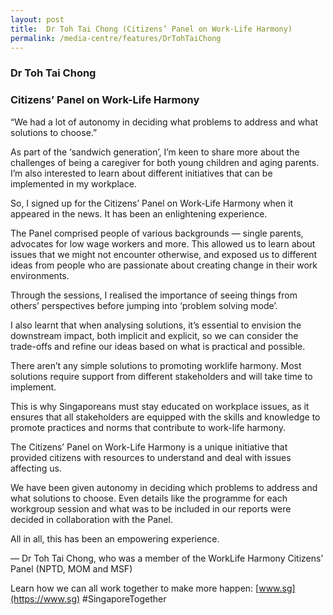 ```yaml
---
layout: post
title:  Dr Toh Tai Chong (Citizens’ Panel on Work-Life Harmony)
permalink: /media-centre/features/DrTohTaiChong
---
```


### Dr Toh Tai Chong 
### Citizens’ Panel on Work-Life Harmony 

“We had a lot of autonomy in deciding what problems to address and what solutions to choose.” 
 
As part of the ‘sandwich generation’, I’m keen to share more about the challenges of being a caregiver for both young children and aging parents. I’m also interested to learn about different initiatives that can be implemented in my workplace. 
 
So, I signed up for the Citizens’ Panel on Work-Life Harmony when it appeared in the news. It has been an enlightening experience. 
 
The Panel comprised people of various backgrounds — single parents, advocates for low wage workers and more. This allowed us to learn about issues that we might not encounter otherwise, and exposed us to different ideas from people who are passionate about creating change in their work environments. 

Through the sessions, I realised the importance of seeing things from others’ perspectives before jumping into ‘problem solving mode’. 
 
I also learnt that when analysing solutions, it’s essential to envision the downstream impact, both implicit and explicit, so we can consider the trade-offs and refine our ideas based on what is practical and possible. 
 
There aren’t any simple solutions to promoting worklife harmony. Most solutions require support from different stakeholders and will take time to implement. 
 
This is why Singaporeans must stay educated on workplace issues, as it ensures that all stakeholders are equipped with the skills and knowledge to promote practices and norms that contribute to work-life harmony. 
 
The Citizens’ Panel on Work-Life Harmony is a unique initiative that provided citizens with resources to understand and deal with issues affecting us. 
 
We have been given autonomy in deciding which problems to address and what solutions to choose. Even details like the programme for each workgroup session and what was to be included in our reports were decided in collaboration with the Panel. 

All in all, this has been an empowering experience. 


— Dr Toh Tai Chong, who was a member of the WorkLife Harmony Citizens’ Panel (NPTD,  MOM and MSF) 
 
 Learn how we can all work together to make more happen: [www.sg](https://www.sg) #SingaporeTogether
  			
